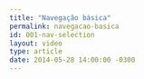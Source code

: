 ```yaml
---
title: "Navegação básica"
permalink: navegacao-basica
id: 001-nav-selection
layout: video
type: article
date: 2014-05-28 14:00:00 -0300
---
```

